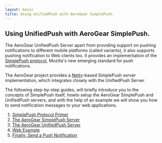 ```yaml
---
layout: basic
title: Using UnifiedPush with AeroGear SimplePush.
---
```


## Using UnifiedPush with AeroGear SimplePush.

The AeroGear UnifiedPush Server apart from providing support on pushing notifications to different mobile platforms (called variants), it also supports pushing notification to Web clients too. It provides an implementation of the [SimplePush protocol](https://wiki.mozilla.org/WebAPI/SimplePush/Protocol), Mozilla's new emerging standard for push notifications.

The AeroGear project provides a [Netty](http://netty.io)-based SimplePush server implementation, which integrates closely with the UnifiedPush Server.

The following step-by-step guides, will briefly introduce you to the concepts of SimplePush itself, howto setup the AeroGear SimplePush and UnifiedPush servers, and with the help of an example we will show you how to send notification messages to your web applications.

1. [SimplePush Protocol Primer](simplepush-primer)
2. [The AeroGear SimplePush Server](simplepush-server)
3. [The AeroGear UnifiedPush Server](unifiedpush-server)
4. [Web Example](web-app)
5. [Finally: Send a Push Notification](send-push)
